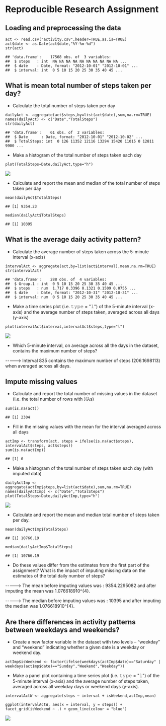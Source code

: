 Reproducible Research Assignment
================================

Loading and preprocessing the data
----------------------------------

    act <- read.csv("activity.csv",header=TRUE,as.is=TRUE)
    act$date <- as.Date(act$date,"%Y-%m-%d")
    str(act)

    ## 'data.frame':    17568 obs. of  3 variables:
    ##  $ steps   : int  NA NA NA NA NA NA NA NA NA NA ...
    ##  $ date    : Date, format: "2012-10-01" "2012-10-01" ...
    ##  $ interval: int  0 5 10 15 20 25 30 35 40 45 ...

What is mean total number of steps taken per day?
-------------------------------------------------

-   Calculate the total number of steps taken per day

<!-- -->

    dailyAct <- aggregate(act$steps,by=list(act$date),sum,na.rm=TRUE)
    names(dailyAct) <- c("Date","TotalSteps")
    str(dailyAct)

    ## 'data.frame':    61 obs. of  2 variables:
    ##  $ Date      : Date, format: "2012-10-01" "2012-10-02" ...
    ##  $ TotalSteps: int  0 126 11352 12116 13294 15420 11015 0 12811 9900 ...

-   Make a histogram of the total number of steps taken each day

<!-- -->

    plot(TotalSteps~Date,dailyAct,type="h")

![](PA1_template_files/figure-markdown_strict/unnamed-chunk-3-1.png)<!-- -->

-   Calculate and report the mean and median of the total number of
    steps taken per day

<!-- -->

    mean(dailyAct$TotalSteps)

    ## [1] 9354.23

    median(dailyAct$TotalSteps)

    ## [1] 10395

What is the average daily activity pattern?
-------------------------------------------

-   Calculate the average number of steps taken across the 5-minute
    interval (x-axis)

<!-- -->

    intervalAct <- aggregate(act,by=list(act$interval),mean,na.rm=TRUE)
    str(intervalAct)

    ## 'data.frame':    288 obs. of  4 variables:
    ##  $ Group.1 : int  0 5 10 15 20 25 30 35 40 45 ...
    ##  $ steps   : num  1.717 0.3396 0.1321 0.1509 0.0755 ...
    ##  $ date    : Date, format: "2012-10-31" "2012-10-31" ...
    ##  $ interval: num  0 5 10 15 20 25 30 35 40 45 ...

-   Make a time series plot (i.e. 𝚝𝚢𝚙𝚎 = "𝚕") of the 5-minute
    interval (x-axis) and the average number of steps taken, averaged
    across all days (y-axis)

<!-- -->

    plot(intervalAct$interval,intervalAct$steps,type="l")

![](PA1_template_files/figure-markdown_strict/unnamed-chunk-6-1.png)<!-- -->

-   Which 5-minute interval, on average across all the days in the
    dataset, contains the maximum number of steps?

-----&gt; Interval 835 contains the maximum number of steps
(206.1698113) when averaged across all days.

Impute missing values
---------------------

-   Calculate and report the total number of missing values in the
    dataset (i.e. the total number of rows with 𝙽𝙰s)

<!-- -->

    sum(is.na(act))

    ## [1] 2304

-   Fill in the missing values with the mean for the interval averaged
    across all days

<!-- -->

    actImp <- transform(act, steps = ifelse(is.na(act$steps), intervalAct$steps, act$steps))
    sum(is.na(actImp))

    ## [1] 0

-   Make a histogram of the total number of steps taken each day (with
    imputed data)

<!-- -->

    dailyActImp <- aggregate(actImp$steps,by=list(act$date),sum,na.rm=TRUE)
    names(dailyActImp) <- c("Date","TotalSteps")
    plot(TotalSteps~Date,dailyActImp,type="h")

![](PA1_template_files/figure-markdown_strict/unnamed-chunk-10-1.png)<!-- -->

-   Calculate and report the mean and median total number of steps taken
    per day.

<!-- -->

    mean(dailyActImp$TotalSteps)

    ## [1] 10766.19

    median(dailyActImp$TotalSteps)

    ## [1] 10766.19

-   Do these values differ from the estimates from the first part of the
    assignment? What is the impact of imputing missing data on the
    estimates of the total daily number of steps?

-----&gt; The mean before imputing values was : 9354.2295082 and after
imputing the mean was 1.076618910^{4}.

-----&gt; The median before imputing values was : 10395 and after
imputing the median was 1.076618910^{4}.

Are there differences in activity patterns between weekdays and weekends?
-------------------------------------------------------------------------

-   Create a new factor variable in the dataset with two levels –
    “weekday” and “weekend” indicating whether a given date is a weekday
    or weekend day.

<!-- -->

    actImp$isWeekend <- factor(ifelse(weekdays(actImp$date)=="Saturday" | weekdays(actImp$date)=="Sunday","Weekend","Weekday"))

-   Make a panel plot containing a time series plot (i.e. 𝚝𝚢𝚙𝚎 = "𝚕") of
    the 5-minute interval (x-axis) and the average number of steps
    taken, averaged across all weekday days or weekend days (y-axis).

<!-- -->

    intervalActW <- aggregate(steps ~ interval + isWeekend,actImp,mean)

    ggplot(intervalActW, aes(x = interval, y = steps)) + facet_grid(isWeekend ~ .) + geom_line(colour = "blue")

![](PA1_template_files/figure-markdown_strict/unnamed-chunk-15-1.png)<!-- -->
